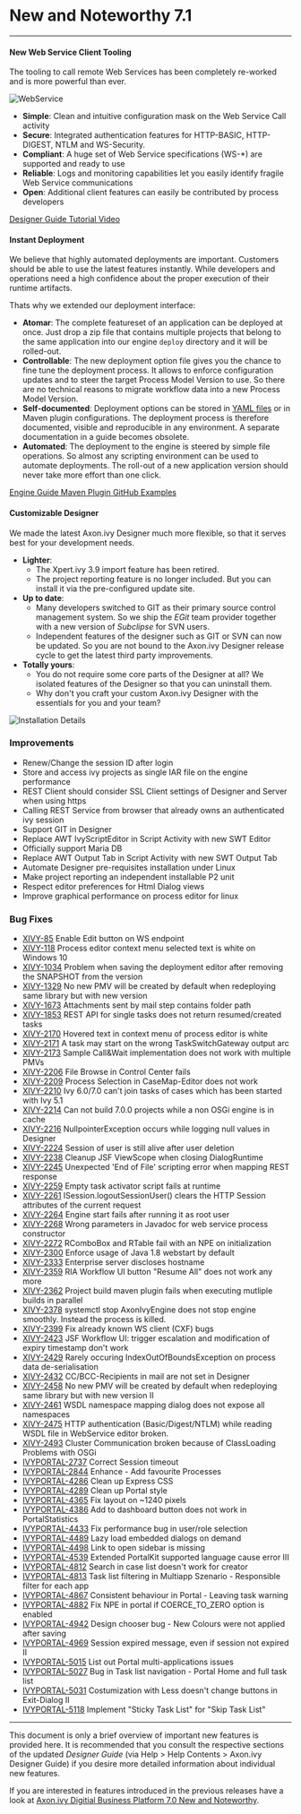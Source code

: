 # New and Noteworthy 7.1

----

#### New Web Service Client Tooling
The tooling to call remote Web Services has been completely re-worked and is more powerful than ever.

![WebService](images/71_wsClient_requestTab.png "Web Service Request")

* __Simple__: Clean and intuitive configuration mask on the Web Service Call activity
* __Secure__: Integrated authentication features for HTTP-BASIC, HTTP-DIGEST, NTLM and WS-Security.
* __Compliant__: A huge set of Web Service specifications (WS-*) are supported and ready to use
* __Reliable__: Logs and monitoring capabilities let you easily identify fragile Web Service communications
* __Open__: Additional client features can easily be contributed by process developers

<div class="btn-group btn-group-sm" role="group" aria-label="...">
	<a href="https://developer.axonivy.com/doc/7.1.latest/DesignerGuideHtml/ivy.integration.html#ivy-integration-webservice" class="btn btn-default btn-lg">
	  <span class="glyphicon glyphicon-book" aria-hidden="true"></span> Designer Guide
	</a>
	<a href="https://developer.axonivy.com/tutorial/" class="btn btn-default btn-lg">
	  <span class="glyphicon glyphicon-hd-video" aria-hidden="true"></span> Tutorial Video
	</a>
</div>


#### Instant Deployment
We believe that highly automated deployments are important. Customers should be able to use the 
latest features instantly. While developers and operations need a high confidence
about the proper execution of their runtime artifacts.

Thats why we extended our deployment interface:

* __Atomar__: The complete featureset of an application can be deployed at once. Just drop a zip file that contains multiple projects that belong to the same application into our engine `deploy` directory and it will be rolled-out. 
* __Controllable__: The new deployment option file gives you the chance to fine tune the deployment process. It allows to enforce configuration updates and to steer the target Process Model Version to use. So there are no technical reasons to migrate workflow data into a new Process Model Version. 
* __Self-documented__: Deployment options can be stored in [YAML files](https://developer.axonivy.com/doc/7.1.latest/EngineGuideHtml/administration.html#administration-deployment-directory-options) or in Maven plugin configurations. The deployment process is therefore documented, visible and reproducible in any environment. A separate documentation in a guide becomes obsolete.
* __Automated__: The deployment to the engine is steered by simple file operations. So almost any scripting environment can be used to automate deployments. 
The roll-out of a new application version should never take more effort than one click.

<div class="btn-group btn-group-sm" role="group" aria-label="...">
	<a href="https://developer.axonivy.com/doc/7.1.latest/EngineGuideHtml/administration.html#administration.deployment.directory.options" class="btn btn-default btn-lg">
	  <span class="glyphicon glyphicon-book" aria-hidden="true"></span> Engine Guide
	</a>
	<a href="https://axonivy.github.io/project-build-plugin" class="btn btn-default btn-lg">
	  <span class="glyphicon glyphicon-book" aria-hidden="true"></span> Maven Plugin
	</a>
	<a href="https://github.com/axonivy/project-build-examples" class="btn btn-default btn-lg">
	  <span class="glyphicon glyphicon-blackboard" aria-hidden="true"></span> GitHub Examples
	</a>
</div>


#### Customizable Designer
We made the latest Axon.ivy Designer much more flexible, so that it serves best for your development needs.

* __Lighter__: 
    * The Xpert.ivy 3.9 import feature has been retired. 
    * The project reporting feature is no longer included. But you can install it via the pre-configured update site.
* __Up to date__: 
     * Many developers switched to GIT as their primary source control management system. So we ship the _EGit_ team provider together with a new version of _Subclipse_ for SVN users.
     * Independent features of the designer such as GIT or SVN can now be updated. So you are not bound to the Axon.ivy Designer release cycle to get the latest third party improvements.
* __Totally yours__: 
     * You do not require some core parts of the Designer at all? We isolated features of the Designer so that you can uninstall them. 
     * Why don't you craft your custom Axon.ivy Designer with the essentials for you and your team? 
  
![Installation Details](images/71_designer_isolatedFeatures.png "Installation Details")


### Improvements
* Renew/Change the session ID after login <a href="https://jira.axonivy.com/jira/browse/XIVY-349"><span class="glyphicon glyphicon-new-window"></span></a> 
* Store and access ivy projects as single IAR file on the engine <a href="https://jira.axonivy.com/jira/browse/XIVY-1115"><span class="glyphicon glyphicon-new-window"></span></a> <span class="feature-badge">performance</span>
* REST Client should consider SSL Client settings of Designer and Server when using https <a href="https://jira.axonivy.com/jira/browse/XIVY-1168"><span class="glyphicon glyphicon-new-window"></span></a> 
* Calling REST Service from browser that already owns an authenticated ivy session <a href="https://jira.axonivy.com/jira/browse/XIVY-1183"><span class="glyphicon glyphicon-new-window"></span></a> 
* Support GIT in Designer <a href="https://jira.axonivy.com/jira/browse/XIVY-2137"><span class="glyphicon glyphicon-new-window"></span></a> 
* Replace AWT IvyScriptEditor in Script Activity with new SWT Editor <a href="https://jira.axonivy.com/jira/browse/XIVY-2265"><span class="glyphicon glyphicon-new-window"></span></a> 
* Officially support Maria DB <a href="https://jira.axonivy.com/jira/browse/XIVY-2269"><span class="glyphicon glyphicon-new-window"></span></a> 
* Replace AWT Output Tab in Script Activity with new SWT Output Tab <a href="https://jira.axonivy.com/jira/browse/XIVY-2308"><span class="glyphicon glyphicon-new-window"></span></a> 
* Automate Designer pre-requisites installation under Linux <a href="https://jira.axonivy.com/jira/browse/XIVY-2376"><span class="glyphicon glyphicon-new-window"></span></a> 
* Make project reporting an independent installable P2 unit <a href="https://jira.axonivy.com/jira/browse/XIVY-2404"><span class="glyphicon glyphicon-new-window"></span></a> 
* Respect editor preferences for Html Dialog views <a href="https://jira.axonivy.com/jira/browse/XIVY-2446"><span class="glyphicon glyphicon-new-window"></span></a> 
* Improve graphical performance on process editor for linux <a href="https://jira.axonivy.com/jira/browse/XIVY-2449"><span class="glyphicon glyphicon-new-window"></span></a> 


### Bug Fixes
* [XIVY-85](https://jira.axonivy.com/jira/browse/XIVY-85) Enable Edit button on WS endpoint 
* [XIVY-118](https://jira.axonivy.com/jira/browse/XIVY-118) Process editor context menu selected text is white on Windows 10 
* [XIVY-1034](https://jira.axonivy.com/jira/browse/XIVY-1034) Problem when saving the deployment editor after removing the SNAPSHOT from the version 
* [XIVY-1329](https://jira.axonivy.com/jira/browse/XIVY-1329) No new PMV will be created by default when redeploying same library but with new version 
* [XIVY-1673](https://jira.axonivy.com/jira/browse/XIVY-1673) Attachments sent by mail step contains folder path 
* [XIVY-1853](https://jira.axonivy.com/jira/browse/XIVY-1853) REST API for single tasks does not return resumed/created tasks 
* [XIVY-2170](https://jira.axonivy.com/jira/browse/XIVY-2170) Hovered text in context menu of process editor is white 
* [XIVY-2171](https://jira.axonivy.com/jira/browse/XIVY-2171) A task may start on the wrong TaskSwitchGateway output arc 
* [XIVY-2173](https://jira.axonivy.com/jira/browse/XIVY-2173) Sample Call&Wait implementation does not work with multiple PMVs 
* [XIVY-2206](https://jira.axonivy.com/jira/browse/XIVY-2206) File Browse in Control Center fails 
* [XIVY-2209](https://jira.axonivy.com/jira/browse/XIVY-2209) Process Selection in CaseMap-Editor does not work 
* [XIVY-2210](https://jira.axonivy.com/jira/browse/XIVY-2210) Ivy 6.0/7.0 can't join tasks of cases which has been started with Ivy 5.1 
* [XIVY-2214](https://jira.axonivy.com/jira/browse/XIVY-2214) Can not build 7.0.0 projects while a non OSGi engine is in cache 
* [XIVY-2216](https://jira.axonivy.com/jira/browse/XIVY-2216) NullpointerException occurs while logging null values in Designer 
* [XIVY-2224](https://jira.axonivy.com/jira/browse/XIVY-2224) Session of user is still alive after user deletion 
* [XIVY-2238](https://jira.axonivy.com/jira/browse/XIVY-2238) Cleanup JSF ViewScope when closing DialogRuntime 
* [XIVY-2245](https://jira.axonivy.com/jira/browse/XIVY-2245) Unexpected 'End of File' scripting error when mapping REST response 
* [XIVY-2259](https://jira.axonivy.com/jira/browse/XIVY-2259) Empty task activator script fails at runtime 
* [XIVY-2261](https://jira.axonivy.com/jira/browse/XIVY-2261) ISession.logoutSessionUser() clears the HTTP Session attributes of the current request 
* [XIVY-2264](https://jira.axonivy.com/jira/browse/XIVY-2264) Engine start fails after running it as root user 
* [XIVY-2268](https://jira.axonivy.com/jira/browse/XIVY-2268) Wrong parameters in Javadoc for web service process constructor 
* [XIVY-2272](https://jira.axonivy.com/jira/browse/XIVY-2272) RComboBox and RTable fail with an NPE on initialization 
* [XIVY-2300](https://jira.axonivy.com/jira/browse/XIVY-2300) Enforce usage of Java 1.8 webstart by default 
* [XIVY-2333](https://jira.axonivy.com/jira/browse/XIVY-2333) Enterprise server discloses hostname 
* [XIVY-2359](https://jira.axonivy.com/jira/browse/XIVY-2359) RIA Workflow UI button "Resume All" does not work any more 
* [XIVY-2362](https://jira.axonivy.com/jira/browse/XIVY-2362) Project build maven plugin fails when executing mutliple builds in parallel 
* [XIVY-2378](https://jira.axonivy.com/jira/browse/XIVY-2378) systemctl stop AxonIvyEngine does not stop engine smoothly. Instead the process is killed. 
* [XIVY-2399](https://jira.axonivy.com/jira/browse/XIVY-2399) Fix already known WS client (CXF) bugs 
* [XIVY-2423](https://jira.axonivy.com/jira/browse/XIVY-2423) JSF Workflow UI: trigger escalation and modification of expiry timestamp don't work 
* [XIVY-2429](https://jira.axonivy.com/jira/browse/XIVY-2429) Rarely occuring IndexOutOfBoundsException on process data de-serialisation 
* [XIVY-2432](https://jira.axonivy.com/jira/browse/XIVY-2432) CC/BCC-Recipients in mail are not set in Designer 
* [XIVY-2458](https://jira.axonivy.com/jira/browse/XIVY-2458) No new PMV will be created by default when redeploying same library but with new version II 
* [XIVY-2461](https://jira.axonivy.com/jira/browse/XIVY-2461) WSDL namespace mapping dialog does not expose all namespaces 
* [XIVY-2475](https://jira.axonivy.com/jira/browse/XIVY-2475) HTTP authentication (Basic/Digest/NTLM) while reading WSDL file in WebService editor broken. 
* [XIVY-2493](https://jira.axonivy.com/jira/browse/XIVY-2493) Cluster Communication broken because of ClassLoading Problems with OSGi 
* [IVYPORTAL-2737](https://jira.axonivy.com/jira/browse/IVYPORTAL-2737) Correct Session timeout 
* [IVYPORTAL-2844](https://jira.axonivy.com/jira/browse/IVYPORTAL-2844) Enhance - Add favourite Processes 
* [IVYPORTAL-4286](https://jira.axonivy.com/jira/browse/IVYPORTAL-4286) Clean up Express CSS 
* [IVYPORTAL-4289](https://jira.axonivy.com/jira/browse/IVYPORTAL-4289) Clean up Portal style 
* [IVYPORTAL-4365](https://jira.axonivy.com/jira/browse/IVYPORTAL-4365) Fix layout on ~1240 pixels 
* [IVYPORTAL-4386](https://jira.axonivy.com/jira/browse/IVYPORTAL-4386) Add to dashboard button does not work in PortalStatistics 
* [IVYPORTAL-4433](https://jira.axonivy.com/jira/browse/IVYPORTAL-4433) Fix performance bug in user/role selection 
* [IVYPORTAL-4489](https://jira.axonivy.com/jira/browse/IVYPORTAL-4489) Lazy load embedded dialogs on demand 
* [IVYPORTAL-4498](https://jira.axonivy.com/jira/browse/IVYPORTAL-4498) Link to open sidebar is missing 
* [IVYPORTAL-4539](https://jira.axonivy.com/jira/browse/IVYPORTAL-4539) Extended PortalKit supported language cause error III 
* [IVYPORTAL-4812](https://jira.axonivy.com/jira/browse/IVYPORTAL-4812) Search in case list doesn't work for creator 
* [IVYPORTAL-4813](https://jira.axonivy.com/jira/browse/IVYPORTAL-4813) Task list filtering in Multiapp Szenario - Responsible filter for each app 
* [IVYPORTAL-4867](https://jira.axonivy.com/jira/browse/IVYPORTAL-4867) Consistent behaviour in Portal - Leaving task warning 
* [IVYPORTAL-4882](https://jira.axonivy.com/jira/browse/IVYPORTAL-4882) Fix NPE in portal if COERCE_TO_ZERO option is enabled 
* [IVYPORTAL-4942](https://jira.axonivy.com/jira/browse/IVYPORTAL-4942) Design chooser bug - New Colours were not applied after saving 
* [IVYPORTAL-4969](https://jira.axonivy.com/jira/browse/IVYPORTAL-4969) Session expired message, even if session not expired II 
* [IVYPORTAL-5015](https://jira.axonivy.com/jira/browse/IVYPORTAL-5015) List out Portal multi-applications issues 
* [IVYPORTAL-5027](https://jira.axonivy.com/jira/browse/IVYPORTAL-5027) Bug in Task list navigation - Portal Home and full task list 
* [IVYPORTAL-5031](https://jira.axonivy.com/jira/browse/IVYPORTAL-5031) Costumization with Less doesn't change buttons in Exit-Dialog II 
* [IVYPORTAL-5118](https://jira.axonivy.com/jira/browse/IVYPORTAL-5118) Implement "Sticky Task List" for "Skip Task List" 

----

This document is only a brief overview of important new features is provided here.
It is recommended that you consult the respective sections of the updated *Designer Guide*
(via Help > Help Contents > Axon.ivy Designer Guide) if you desire more detailed information about individual new features.

If you are interested in features introduced in the previous releases have a look at [Axon.ivy Digitial Business Platform 7.0 New and Noteworthy](https://developer.axonivy.com/doc/7.0.0/NewAndNoteworthy.html). 
